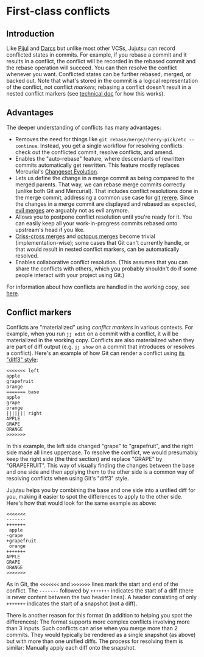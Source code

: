 # First-class conflicts


## Introduction

Like [Pijul](https://pijul.org/) and [Darcs](http://darcs.net/) but unlike most
other VCSs, Jujutsu can record conflicted states in commits. For example, if you
rebase a commit and it results in a conflict, the conflict will be recorded in
the rebased commit and the rebase operation will succeed. You can then resolve
the conflict whenever you want. Conflicted states can be further rebased,
merged, or backed out. Note that what's stored in the commit is a logical
representation of the conflict, not conflict *markers*; rebasing a conflict
doesn't result in a nested conflict markers (see
[technical doc](technical/conflicts.md) for how this works).


## Advantages

The deeper understanding of conflicts has many advantages:

* Removes the need for things like
  `git rebase/merge/cherry-pick/etc --continue`. Instead, you get a single
  workflow for resolving conflicts: check out the conflicted commit, resolve
  conflicts, and amend.
* Enables the "auto-rebase" feature, where descendants of rewritten commits
  automatically get rewritten. This feature mostly replaces Mercurial's
  [Changeset Evolution](https://www.mercurial-scm.org/wiki/ChangesetEvolution).
* Lets us define the change in a merge commit as being compared to the merged
  parents. That way, we can rebase merge commits correctly (unlike both Git and
  Mercurial). That includes conflict resolutions done in the merge commit,
  addressing a common use case for
  [git rerere](https://git-scm.com/docs/git-rerere).
  Since the changes in a merge commit are displayed and rebased as expected,
  [evil merges](https://git-scm.com/docs/gitglossary/2.22.0#Documentation/gitglossary.txt-aiddefevilmergeaevilmerge)
  are arguably not as evil anymore.
* Allows you to postpone conflict resolution until you're ready for it. You
  can easily keep all your work-in-progress commits rebased onto upstream's head
  if you like.
* [Criss-cross merges](https://stackoverflow.com/questions/26370185/how-do-criss-cross-merges-arise-in-git)
  and [octopus merges](https://git-scm.com/docs/git-merge#Documentation/git-merge.txt-octopus)
  become trivial (implementation-wise); some cases that Git can't currently
  handle, or that would result in nested conflict markers, can be automatically
  resolved.
* Enables collaborative conflict resolution. (This assumes that you can share
  the conflicts with others, which you probably shouldn't do if some people
  interact with your project using Git.)

For information about how conflicts are handled in the working copy, see
[here](working-copy.md#conflicts).


## Conflict markers

Conflicts are "materialized" using *conflict markers* in various contexts. For
example, when you run `jj edit` on a commit with a conflict, it will be
materialized in the working copy. Conflicts are also materialized when they are
part of diff output (e.g. `jj show` on a commit that introduces or resolves a
conflict). Here's an example of how Git can render a conflict using [its "diff3"
style](https://git-scm.com/docs/git-merge#_how_conflicts_are_presented):

```
<<<<<<< left
apple
grapefruit
orange
======= base
apple
grape
orange
||||||| right
APPLE
GRAPE
ORANGE
>>>>>>>
```

In this example, the left side changed "grape" to "grapefruit", and the right
side made all lines uppercase. To resolve the conflict, we would presumably keep
the right side (the third section) and replace "GRAPE" by "GRAPEFRUIT". This way
of visually finding the changes between the base and one side and then applying
them to the other side is a common way of resolving conflicts when using Git's
"diff3" style.

Jujutsu helps you by combining the base and one side into a unified diff for
you, making it easier to spot the differences to apply to the other side. Here's
how that would look for the same example as above:

```
<<<<<<<
-------
+++++++
 apple
-grape
+grapefruit
 orange
+++++++
APPLE
GRAPE
ORANGE
>>>>>>>
```

As in Git, the `<<<<<<<` and `>>>>>>>` lines mark the start and end of the
conflict. The `-------` followed by `+++++++` indicates the start of a diff
(there is never content between the two header lines). A header consisting of
only `+++++++` indicates the start of a snapshot (not a diff).

There is another reason for this format (in addition to helping you spot the
differences): The format supports more complex conflicts involving more than 3
inputs. Such conflicts can arise when you merge more than 2 commits. They would
typically be rendered as a single snapshot (as above) but with more than one
unified diffs. The process for resolving them is similar: Manually apply each
diff onto the snapshot.
